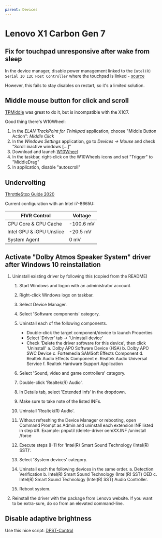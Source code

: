 ```yaml
---
parent: Devices
---
```


# Lenovo X1 Carbon Gen 7

## Fix for touchpad unresponsive after wake from sleep

In the device manager, disable power management linked to the `Intel(R) Serial IO I2C Host Controller` where the touchpad is linked - [source](https://www.reddit.com/r/thinkpad/comments/jva2o9/touchpad_turns_unresponsive_after_wake_from_sleep/)

However, this fails to stay disables on restart, so it's a limited solution.

## Middle mouse button for click and scroll

[TPMiddle](https://sdx1.net/tools/tpmiddle/) was great to do it, but is incompatible with the X1C7.

Good thing there's W10Wheel:

1. In the *ELAN TrackPoint for Thinkpad* application, choose "Middle Button Action": *Middle Click*
1. In the *Windows Settings* application, go to *Devices → Mouse* and check "Scroll inactive windows [...]"
1. Download and launch [W10Wheel](https://github.com/ykon/w10wheel.net)
1. In the taskbar, right-click on the W10Wheels icons and set "Trigger" to "MiddleDrag"
1. In application, disable "autoscroll"

## Undervolting

[ThrottleStop Guide 2020](https://www.ultrabookreview.com/31385-the-throttlestop-guide/)

Current configuration with an Intel i7-8665U:

FIVR Control | Voltage
-|-
CPU Core & CPU Cache | -100.6 mV
Intel GPU & iGPU Unslice | -20.5 mV
System Agent | 0 mV

## Activate "Dolby Atmos Speaker System" driver after Windows 10 reinstallation

1. Uninstall existing driver by following this (copied from the README)
    1. Start Windows and logon with an administrator account.
    2. Right-click Windows logo on taskbar.
    3. Select Device Manager.

    4. Select 'Software components' category.
    5. Uninstall each of the following components.
        - Double-click the target component/device to launch Properties
        - Select 'Driver' tab -> 'Uninstall device'
        - Check 'Delete the driver software for this device', then click 'Uninstall'
        a. Dolby APO Software Device (HSA)
        b. Dolby APO SWC Device
        c. Fortemedia SAMSoft Effects Component
        d. Realtek Audio Effects Component
        e. Realtek Audio Universal Service
        f. Realtek Hardware Support Application

    6. Select 'Sound, video and game controllers' category.
    7. Double-click 'Realtek(R) Audio'.
    8. In Details tab, select 'Extended Infs' in the dropdown.
    9. Make sure to take note of the listed INFs.
    10. Uninstall 'Realtek(R) Audio'.
    11. Without refreshing the Device Manager or rebooting, open Command Prompt as Admin
        and uninstall each extension INF listed in step #9.
        Example:  pnputil /delete-driver oemXX.INF /uninstall /force
    12. Execute steps 8-11 for 'Intel(R) Smart Sound Technology (Intel(R) SST)'.
    13. Select 'System devices' category.
    14. Uninstall each the following devices in the same order.
        a. Detection Verification
        b. Intel(R) Smart Sound Technology (Intel(R) SST) OED
        c. Intel(R) Smart Sound Technology (Intel(R) SST) Audio Controller.
    15. Reboot system.
1. Reinstall the driver with the package from Lenovo website. If you want to be extra-sure, do so from an elevated command-line.

## Disable adaptive brightness

Use this nice script: [DPST-Control](https://github.com/orev/dpst-control)
